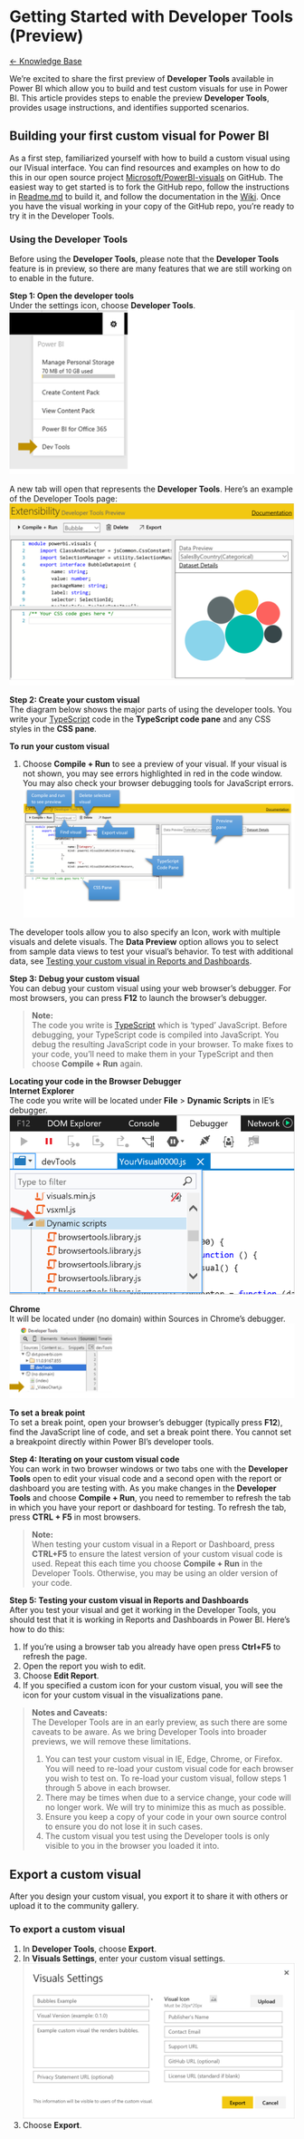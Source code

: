 <properties 
   pageTitle="Knowledge Base"
   description="Knowledge Base"
   services="powerbi" 
   documentationCenter="" 
   authors="jastru" 
   manager="mblythe" 
   editor=""
   tags=""/>
 
<tags
   ms.service="powerbi"
   ms.devlang="NA"
   ms.topic="article"
   ms.tgt_pltfrm="NA"
   ms.workload="powerbi"
   ms.date="11/3/2015"
   ms.author="v-jastru"/>

# Getting Started with Developer Tools (Preview)  
[← Knowledge Base](https://support.powerbi.com/knowledgebase)

We’re excited to share the first preview of **Developer Tools** available in Power BI which allow you to build and test custom visuals for use in Power BI. This article provides steps to enable the preview **Developer Tools**, provides usage instructions, and identifies supported scenarios.

## Building your first custom visual for Power BI  
As a first step, familiarized yourself with how to build a custom visual using our IVisual interface. You can find resources and examples on how to do this in our open source project [Microsoft/PowerBI-visuals](http://www.github.com/Microsoft/PowerBI-visuals) on GitHub. The easiest way to get started is to fork the GitHub repo, follow the instructions in [Readme.md](https://github.com/Microsoft/PowerBI-visuals/blob/master/README.md) to build it, and follow the documentation in the [Wiki](https://github.com/Microsoft/PowerBI-visuals/wiki). Once you have the visual working in your copy of the GitHub repo, you’re ready to try it in the Developer Tools.

### Using the Developer Tools  
Before using the **Developer Tools**, please note that the **Developer Tools** feature is in preview, so there are many features that we are still working on to enable in the future.

**Step 1: Open the developer tools**  
Under the settings icon, choose **Developer Tools**.  
![](media/powerbi-developer-getting-started-with-developer-tools-preview/DevToolsMenu.png)

A new tab will open that represents the **Developer Tools**. Here’s an example of the Developer Tools page:  
![](media/powerbi-developer-getting-started-with-developer-tools-preview/DevToolsExample.png)

**Step 2: Create your custom visual**  
The diagram below shows the major parts of using the developer tools. You write your [TypeScript](http://www.typescriptlang.org/) code in the **TypeScript code pane** and any CSS styles in the **CSS pane**.

**To run your custom visual**  
1.  Choose **Compile + Run** to see a preview of your visual. If your visual is not shown, you may see errors highlighted in red in the code window. You may also check your browser debugging tools for JavaScript errors.  
![](media/powerbi-developer-getting-started-with-developer-tools-preview/DevToolParts.png)

The developer tools allow you to also specify an Icon, work with multiple visuals and delete visuals. The **Data Preview** option allows you to select from sample data views to test your visual’s behavior. To test with additional data, see [Testing your custom visual in Reports and Dashboards](https://support.powerbi.com/knowledgebase/articles/722121#testing).

**Step 3: Debug your custom visual**  
You can debug your custom visual using your web browser’s debugger. For most browsers, you can press **F12** to launch the browser’s debugger.

>**Note:**  
>The code you write is [TypeScript](http://www.typescriptlang.org/) which is ‘typed’ JavaScript. Before debugging, your TypeScript code is compiled into JavaScript. You debug the resulting JavaScript code in your browser. To make fixes to your code, you’ll need to make them in your TypeScript and then choose **Compile + Run** again.

**Locating your code in the Browser Debugger**  
**Internet Explorer**  
The code you write will be located under **File** &gt; **Dynamic Scripts** in IE’s debugger.  
![](media/powerbi-developer-getting-started-with-developer-tools-preview/ie.png)

**Chrome**  
It will be located under (no domain) within Sources in Chrome’s debugger.  
![](media/powerbi-developer-getting-started-with-developer-tools-preview/chrome.png)

**To set a break point**  
To set a break point, open your browser’s debugger (typically press **F12**), find the JavaScript line of code, and set a break point there. You cannot set a breakpoint directly within Power BI’s developer tools.

**Step 4: Iterating on your custom visual code**  
You can work in two browser windows or two tabs one with the **Developer Tools** open to edit your visual code and a second open with the report or dashboard you are testing with. As you make changes in the **Developer Tools** and choose **Compile + Run**, you need to remember to refresh the tab in which you have your report or dashboard for testing. To refresh the tab, press **CTRL + F5** in most browsers.

>**Note:**  
>When testing your custom visual in a Report or Dashboard, press **CTRL+F5** to ensure the latest version of your custom visual code is used. Repeat this each time you choose **Compile + Run** in the Developer Tools. Otherwise, you may be using an older version of your code.

**Step 5: Testing your custom visual in Reports and Dashboards**  
After you test your visual and get it working in the Developer Tools, you should test that it is working in Reports and Dashboards in Power BI. Here’s how to do this:  
1.  If you’re using a browser tab you already have open press **Ctrl+F5** to refresh the page.  
2.  Open the report you wish to edit.  
3.  Choose **Edit Report**.  
4.  If you specified a custom icon for your custom visual, you will see the icon for your custom visual in the visualizations pane.  

>**Notes and Caveats:**  
>The Developer Tools are in an early preview, as such there are some caveats to be aware. As we bring Developer Tools into broader previews, we will remove these limitations.
>
>1.  You can test your custom visual in IE, Edge, Chrome, or Firefox. You will need to re-load your custom visual code for each browser you wish to test on. To re-load your custom visual, follow steps 1 through 5 above in each browser.
>2.  There may be times when due to a service change, your code will no longer work. We will try to minimize this as much as possible.
>3.  Ensure you keep a copy of your code in your own source control to ensure you do not lose it in such cases.
>4.  The custom visual you test using the Developer tools is only visible to you in the browser you loaded it into.

## Export a custom visual  
After you design your custom visual, you export it to share it with others or upload it to the community gallery.

### To export a custom visual  
1.  In **Developer Tools**, choose **Export**.
2.  In **Visuals Settings**, enter your custom visual settings.  
     ![](media/powerbi-developer-getting-started-with-developer-tools-preview/VisualSettings.png)
3.  Choose **Export**.
